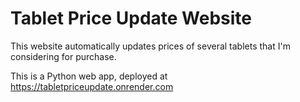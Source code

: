 # Tablet Price Update Website  

This website automatically updates prices of several tablets that I'm considering for purchase.  

This is a Python web app, deployed at https://tabletpriceupdate.onrender.com
